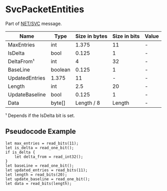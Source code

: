 # SvcPacketEntities

Part of [NET/SVC](../netsvc.md) message.

| Name | Type | Size in bytes | Size in bits | Value |
| --- | --- | --- | --- | --- |
| MaxEntries | int | 1.375 | 11 | - |
| IsDelta | bool | 0.125 | 1 | - |
| DeltaFrom¹ | int | 4 | 32 | - |
| BaseLine | boolean | 0.125 | 1 | - |
| UpdatedEntries | 1.375 | 11 | - | - |
| Length | int | 2.5 | 20 | - |
| UpdateBaseline | bool | 0.125 | 1 | - |
| Data | byte[] | Length / 8 | Length | - |

¹ Depends if the IsDelta bit is set.

## Pseudocode Example

```rust,noplaypen,ignore
let max_entries = read_bits(11);
let is_delta = read_one_bit();
if is_delta {
    let delta_from = read_int32();
}
let baseLine = read_one_bit();
let updated_entries = read_bits(11);
let length = read_bits(20);
let update_baseline = read_one_bit();
let data = read_bits(length);
```
